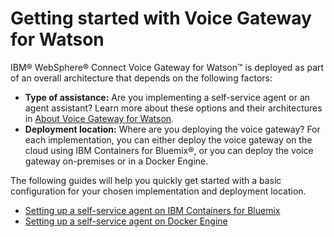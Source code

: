 # Getting started with Voice Gateway for Watson
IBM&reg; WebSphere&reg;  Connect Voice Gateway for Watson&trade; is deployed as part of an overall architecture that depends on the following factors:
 * **Type of assistance:** Are you implementing a self-service agent or an agent assistant? Learn more about these options and their architectures in [About Voice Gateway for Watson](about.md).
 * **Deployment location:** Where are you deploying the voice gateway? For each implementation, you can either deploy the voice gateway on the cloud using IBM Containers for Bluemix&reg;, or you can deploy the voice gateway on-premises or in a Docker Engine.

The following guides will help you quickly get started with a basic configuration for your chosen implementation and deployment location.
 * [Setting up a self-service agent on IBM Containers for Bluemix](self-service-bmix.md)
 * [Setting up a self-service agent on Docker Engine](selfservice-docker.md)
